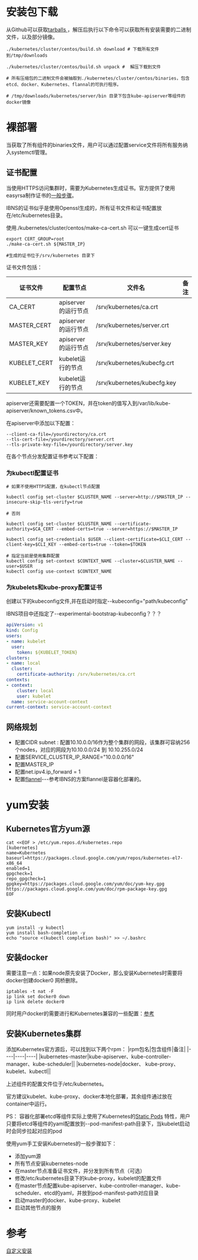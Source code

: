 # 安装包下载

从Github可以获取[tarballs ](https://github.com/kubernetes/kubernetes/releases/tag/v1.13.0)，解压后执行以下命令可以获取所有安装需要的二进制文件，以及部分镜像。

```shell
./kubernetes/cluster/centos/build.sh download # 下载所有文件到/tmp/downloads

./kubernetes/cluster/centos/build.sh unpack #  解压下载到文件

# 所有压缩包的二进制文件会被抽取到./kubernetes/cluster/centos/binaries，包含etcd、docker、Kubernetes、flannal的可执行程序。

# /tmp/downloads/kubernetes/server/bin 目录下包含kube-apiserver等组件的docker镜像

```

# 裸部署

当获取了所有组件的binaries文件，用户可以通过配置service文件将所有服务纳入systemctl管理。

## 证书配置

当使用HTTPS访问集群时，需要为Kubernetes生成证书。官方提供了使用easyrsa制作证书的[一般步骤](https://kubernetes.io/docs/concepts/cluster-administration/certificates/)。

IBNS的证书似乎是使用Openssl生成的，所有证书文件和证书配置放在/etc/kubernetes目录。

使用./kubernetes/cluster/centos/make-ca-cert.sh 可以一键生成cert证书

```shell
export CERT_GROUP=root
./make-ca-cert.sh ${MASTER_IP}

#生成的证书位于/srv/kubernetes 目录下
```
证书文件包括：

|证书文件|配置节点|文件名|备注|
|----|----|----|----|     
|CA_CERT|apiserver的运行节点|/srv/kubernetes/ca.crt|
|MASTER_CERT|apiserver的运行节点|/srv/kubernetes/server.crt|
|MASTER_KEY|apiserver的运行节点|/srv/kubernetes/server.key|
|KUBELET_CERT|kubelet运行的节点|/srv/kubernetes/kubecfg.crt|
|KUBELET_KEY|kubelet运行的节点|/srv/kubernetes/kubecfg.key|

apiserver还需要配置一个TOKEN，并在token的值写入到/var/lib/kube-apiserver/known_tokens.csv中。

在apiserver中添加以下配置：
``` shell
--client-ca-file=/yourdirectory/ca.crt
--tls-cert-file=/yourdirectory/server.crt
--tls-private-key-file=/yourdirectory/server.key
```

在各个节点分发配置证书参考以下配置：


### 为kubectl配置证书
``` shell
# 如果不使用HTTPS配置，在kubectl节点配置

kubectl config set-cluster $CLUSTER_NAME --server=http://$MASTER_IP --insecure-skip-tls-verify=true

# 否则

kubectl config set-cluster $CLUSTER_NAME --certificate-authority=$CA_CERT --embed-certs=true --server=https://$MASTER_IP

kubectl config set-credentials $USER --client-certificate=$CLI_CERT --client-key=$CLI_KEY --embed-certs=true --token=$TOKEN

# 指定当前是使用集群配置
kubectl config set-context $CONTEXT_NAME --cluster=$CLUSTER_NAME --user=$USER
kubectl config use-context $CONTEXT_NAME
```
### 为kubelets和kube-proxy配置证书
创建以下的kubeconfig文件,并在启动时指定--kubeconfig="path/kubeconfig"

IBNS项目中还指定了--experimental-bootstrap-kubeconfig？？？

```yaml
apiVersion: v1
kind: Config
users:
- name: kubelet
  user:
    token: ${KUBELET_TOKEN}
clusters:
- name: local
  cluster:
    certificate-authority: /srv/kubernetes/ca.crt
contexts:
- context:
    cluster: local
    user: kubelet
  name: service-account-context
current-context: service-account-context
```

## 网络规划

- 配置CIDR subnet : 配置10.10.0.0/16作为整个集群的网段，该集群可容纳256个nodes，对应的网段为10.10.0.0/24 到 10.10.255.0/24
- 配置SERVICE_CLUSTER_IP_RANGE="10.0.0.0/16"
- 配置MASTER_IP
- 配置net.ipv4.ip_forward = 1  
- 配置[flannel](https://github.com/coreos/flannel)---参考IBNS的方案flannel是容器化部署的。

# yum安装

## Kubernetes官方yum源

```shell
cat <<EOF > /etc/yum.repos.d/kubernetes.repo
[kubernetes]
name=Kubernetes
baseurl=https://packages.cloud.google.com/yum/repos/kubernetes-el7-x86_64
enabled=1
gpgcheck=1
repo_gpgcheck=1
gpgkey=https://packages.cloud.google.com/yum/doc/yum-key.gpg https://packages.cloud.google.com/yum/doc/rpm-package-key.gpg
EOF
```

## 安装Kubectl

```shell
yum install -y kubectl
yum install bash-completion -y
echo "source <(kubectl completion bash)" >> ~/.bashrc
```
## 安装docker

需要注意一点：如果node原先安装了Docker，那么安装Kubernetes时需要将docker创建docker0 网桥删除。
```shell
iptables -t nat -F
ip link set docker0 down
ip link delete docker0
```
同时用户docker的需要进行和Kubernetes兼容的一些配置：[参考](https://kubernetes.io/docs/setup/scratch/#docker)

## 安装Kubernetes集群

添加Kubernetes官方源后，可以找到以下两个rpm：
|rpm包名|包含组件|备注|
|----|----|----|
|kubernetes-master|kube-apiserver、kube-controller-manager、kube-scheduler||
|kubernetes-node|docker、 kube-proxy、kubelet、kubectl||

上述组件的配置文件位于/etc/kubernetes。

官方建议kubelet、kube-proxy、docker本地化部署，其余组件通过放在container中运行。

PS： 容器化部署etcd等组件实际上使用了Kubernetes的[Static Pods](https://kubernetes.io/docs/tasks/administer-cluster/static-pod/) 特性，用户只要将etcd等组件的yaml配置放到--pod-manifest-path目录下，当kubelet启动时会同步拉起对应的pod

使用yum手工安装Kubernetes的一般步骤如下：

- 添加yum源
- 所有节点安装kubernetes-node
- 在master节点准备证书文件，并分发到所有节点（可选）
- 修改/etc/kubernetes目录下的kube-proxy，kubelet的配置文件
- 在master节点配置kube-apiserver、kube-controller-manager、kube-scheduler、etcd的yaml，并放到pod-manifest-path对应目录
- 启动master的docker、kube-proxy、kubelet
- 启动其他节点的服务


# 参考

[自定义安装](https://kubernetes.io/docs/setup/scratch/)

